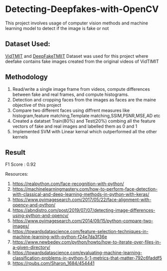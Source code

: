 # Detecting-Deepfakes-with-OpenCV
This project involves usage of computer vision methods and machine learning model to detect if the image is fake or not

## Dataset Used:
[VidTMIT](https://liveproject-resources.s3.amazonaws.com/other/detectingdeepfakes/VidTIMIT.zip) and [DeepFakeTMIIT](https://liveproject-resources.s3.amazonaws.com/other/detectingdeepfakes/DeepfakeTIMIT.tar.gz) Dataset was used for this project where deefake contains fake images created from the original videos of VidTIMIT

## Methodology
1. Read/write a single image frame from videos, compute differences between fake and real frames, and compute histograms.
2. Detection and cropping faces from the images as faces are the maine objective of this project
3. Compare two different faces using diffrent measures like histogram,feature matching,Template matching,SSIM,PSNR,MSE,AD etc
4. Created a datatset Train(80%) and Test(20%) combing all the feature vectors of fake and real images and labelled them as 0 and 1
5. Implemented SVM with Linear kernal which outperformed all the other kernels

## Result
F1 Score : 0.92


Resources:
1. https://realpython.com/face-recognition-with-python/
2. https://machinelearningmastery.com/how-to-perform-face-detection-with-classical-and-deep-learning-methods-in-python-with-keras/
3. https://www.pyimagesearch.com/2017/05/22/face-alignment-with-opencv-and-python/
4. https://abndistro.com/post/2019/07/07/detecting-image-differences-using-python-and-opencv/
5. https://www.pyimagesearch.com/2014/09/15/python-compare-two-images/
6. https://towardsdatascience.com/feature-selection-techniques-in-machine-learning-with-python-f24e7da3f36e
7. https://www.newbedev.com/python/howto/how-to-iterate-over-files-in-a-given-directory/
8. https://towardsdatascience.com/evaluating-machine-learning-classification-problems-in-python-5-1-metrics-that-matter-792c6faddf5
9. https://rpubs.com/Sharon_1684/454441
